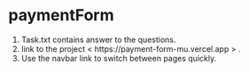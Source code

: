 # paymentForm
<ol>
  <li>Task.txt contains answer to the questions.</li>
  <li>link to the project < https://payment-form-mu.vercel.app > .</li>
  <li>Use the navbar link to switch between pages quickly.</li>
</ol>


